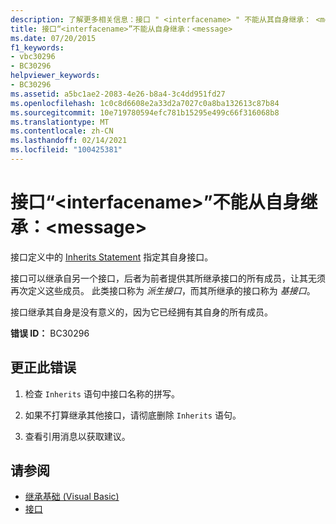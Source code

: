 ```yaml
---
description: 了解更多相关信息：接口 " <interfacename> " 不能从其自身继承： <message>
title: 接口“<interfacename>”不能从自身继承：<message>
ms.date: 07/20/2015
f1_keywords:
- vbc30296
- BC30296
helpviewer_keywords:
- BC30296
ms.assetid: a5bc1ae2-2083-4e26-b8a4-3c4dd951fd27
ms.openlocfilehash: 1c0c8d6608e2a33d2a7027c0a8ba132613c87b84
ms.sourcegitcommit: 10e719780594efc781b15295e499c66f316068b8
ms.translationtype: MT
ms.contentlocale: zh-CN
ms.lasthandoff: 02/14/2021
ms.locfileid: "100425381"
---
```

# <a name="interface-interfacename-cannot-inherit-from-itself-message"></a>接口“\<interfacename>”不能从自身继承：\<message>

接口定义中的 [Inherits Statement](../language-reference/statements/inherits-statement.md) 指定其自身接口。  
  
 接口可以继承自另一个接口，后者为前者提供其所继承接口的所有成员，让其无须再次定义这些成员。 此类接口称为 *派生接口*，而其所继承的接口称为 *基接口*。  
  
 接口继承其自身是没有意义的，因为它已经拥有其自身的所有成员。  
  
 **错误 ID：** BC30296  
  
## <a name="to-correct-this-error"></a>更正此错误  
  
1. 检查 `Inherits` 语句中接口名称的拼写。  
  
2. 如果不打算继承其他接口，请彻底删除 `Inherits` 语句。  
  
3. 查看引用消息以获取建议。  
  
## <a name="see-also"></a>请参阅

- [继承基础 (Visual Basic) ](../programming-guide/language-features/objects-and-classes/inheritance-basics.md)
- [接口](../programming-guide/language-features/interfaces/index.md)
